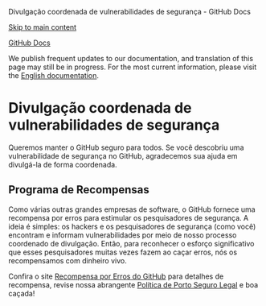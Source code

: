 Divulgação coordenada de vulnerabilidades de segurança - GitHub Docs

[Skip to main content](#main-content)

[](/pt)[GitHub Docs](/pt)

We publish frequent updates to our documentation, and translation of this page may still be in progress. For the most current information, please visit the [English documentation](/en).

Divulgação coordenada de vulnerabilidades de segurança
==========

Queremos manter o GitHub seguro para todos. Se você descobriu uma vulnerabilidade de segurança no GitHub, agradecemos sua ajuda em divulgá-la de forma coordenada.

[](#bounty-program)Programa de Recompensas
----------

Como várias outras grandes empresas de software, o GitHub fornece uma recompensa por erros para estimular os pesquisadores de segurança. A ideia é simples: os hackers e os pesquisadores de segurança (como você) encontram e informam vulnerabilidades por meio de nosso processo coordenado de divulgação. Então, para reconhecer o esforço significativo que esses pesquisadores muitas vezes fazem ao caçar erros, nós os recompensamos com dinheiro vivo.

Confira o site [Recompensa por Erros do GitHub](https://bounty.github.com) para detalhes de recompensa, revise nossa abrangente [Política de Porto Seguro Legal](/pt/articles/github-bug-bounty-program-legal-safe-harbor) e boa caçada!
